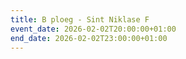 ```yaml
---
title: B ploeg - Sint Niklase F
event_date: 2026-02-02T20:00:00+01:00
end_date: 2026-02-02T23:00:00+01:00
---
```

